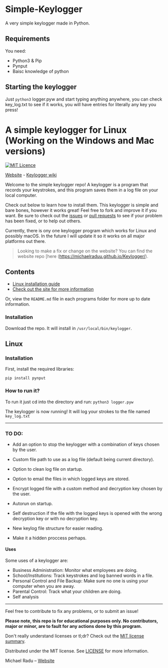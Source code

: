 # Simple-Keylogger
A very simple keylogger made in Python.

## Requirements
You need:
* Python3 & Pip
* Pynput
* Baisc knowledge of python

## Starting the keylogger
Just `python3` logger.pyw and start typing anything anywhere, you can check key_log.txt to see if it works, you will have entries for literally any key you press!




# A simple keylogger for Linux (Working on the Windows and Mac versions)
[![MIT Licence](https://badges.frapsoft.com/os/mit/mit.png?v=103)](https://opensource.org/licenses/mit-license.php)

[Website](https://simple-keylogger.github.io) - [Keylogger wiki](https://github.com/michaelraduu/Keylogger/wiki)


Welcome to the simple keylogger repo! A keylogger is a program that records your keystrokes, and this program saves them in a log file on your local computer.

Check out below to learn how to install them. This keylogger is simple and bare bones, however it works great! Feel free to fork and improve it if you want. Be sure to check out the [issues](https://github.com/michaelraduu/Keylogger/issues) or [pull requests](https://github.com/michaelraduu/Keylogger/pulls) to see if your problem has been fixed, or to help out others.

Currently, there is ony one keylogger program which works for Linux and possibly macOS. In the future I will update it so it works on all major platforms out there.

> Looking to make a fix or change on the website? You can find the website repo [here (https://michaelraduu.github.io/Keylogger/).

## Contents
- [Linux installation guide](#)
- [Check out the site for more information](https://michaelraduu.github.io/Keylogger/)

Or, view the `README.md` file in each programs folder for more up to date information.

### Installation
Download the repo. It will install in `/usr/local/bin/keylogger`.


## Linux
### Installation

First, install the required libraries:

`pip install pynput`


### How to run it?

To run it just cd into the directory and run: 
`python3 logger.pyw`

The keylogger is now running! It will log your strokes to the file named `key_log.txt`


---

### TO DO:

- Add an option to stop the keylogger with a combination of keys chosen by the user.

- Custom file path to use as a log file (default being current directory).

- Option to clean log file on startup.

- Option to email the files in which logged keys are stored.

- Encrypt logged file with a custom method and decryption key chosen by the user.

- Autorun on startup.

- Self destruction if the file with the logged keys is opened with the wrong decryption key or with no decryption key.

- New keylog file structure for easier reading.

- Make it a hidden proccess perhaps.


#### Uses

Some uses of a keylogger are:

- Business Administration: Monitor what employees are doing.
- School/Institutions: Track keystrokes and log banned words in a file.
- Personal Control and File Backup: Make sure no one is using your computer when you are away.
- Parental Control: Track what your children are doing.
- Self analysis

---

Feel free to contribute to fix any problems, or to submit an issue!

**Please note, this repo is for educational purposes only. No contributors, major or minor, are to fault for any actions done by this program.**

Don't really understand licenses or tl;dr? Check out the [MIT license summary](https://tldrlegal.com/license/mit-license).

Distributed under the MIT license. See [LICENSE]() for more information.

Michael Radu – [Website](https://michaelradu.cf)

